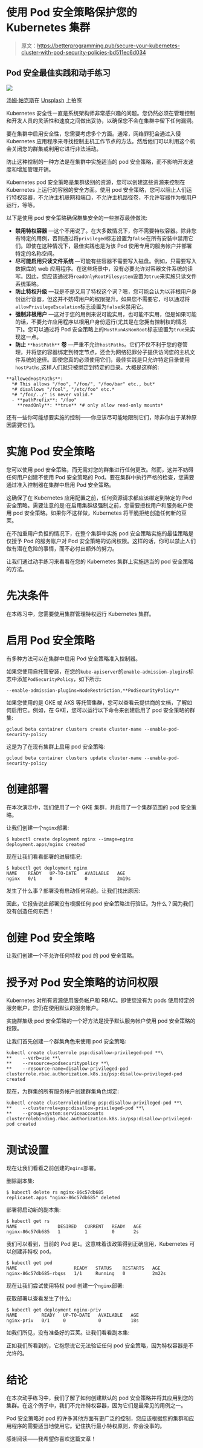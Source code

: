 # 使用 Pod 安全策略保护您的 Kubernetes 集群

> 原文：<https://betterprogramming.pub/secure-your-kubernetes-cluster-with-pod-security-policies-bd511ec6d034>

## Pod 安全最佳实践和动手练习

![](img/73d70b9e04b4ab8c1dd81ffa1458ae2f.png)

[汤姆·帕克斯](https://unsplash.com/@tomparkes?utm_source=unsplash&utm_medium=referral&utm_content=creditCopyText)在 [Unsplash](https://unsplash.com/s/photos/future-security?utm_source=unsplash&utm_medium=referral&utm_content=creditCopyText) 上拍照

Kubernetes 安全性一直是系统架构师非常感兴趣的问题。您仍然必须在管理控制和开发人员的灵活性和速度之间做出妥协，以确保您不会在集群中留下任何漏洞。

要在集群中启用安全性，您需要考虑多个方面。通常，网络罪犯会通过入侵 Kubernetes 应用程序来寻找控制主机工作节点的方法。然后他们可以利用这个机会关闭您的群集或利用它进行非法活动。

防止这种控制的一种方法是在集群中实施适当的 pod 安全策略，而不影响开发速度和增加管理开销。

Kubernetes pod 安全策略是集群级别的资源，您可以创建这些资源来控制在 Kubernetes 上运行的容器的安全方面。使用 pod 安全策略，您可以阻止人们运行特权容器，不允许主机联网和端口，不允许主机路径卷，不允许容器作为根用户运行，等等。

以下是使用 pod 安全策略确保群集安全的一些推荐最佳做法:

*   **禁用特权容器** —这个不用说了。在大多数情况下，你不需要特权容器。除非您有特定的用例，否则通过将`privileged`标志设置为`false`在所有安装中禁用它们。即使在这种情况下，最佳实践也是为该 Pod 使用专用的服务帐户并部署特定的名称空间。
*   **尽可能启用只读文件系统** —可能有些容器不需要写入磁盘。例如，只需要写入数据库的 web 应用程序。在这些场景中，没有必要允许对容器文件系统的读写。因此，您应该通过将`readOnlyRootFilesystem`设置为`true`来实施只读文件系统策略。
*   **防止特权升级** —我是不是又用了特权这个词？嗯，您可能会认为以非根用户身份运行容器，但这并不妨碍用户的权限提升。如果您不需要它，可以通过将`allowPrivilegeEscalation`标志设置为`false`来禁用它。
*   **强制非根用户** —这对于您的用例来说可能实用，也可能不实用，但是如果可能的话，不要允许应用程序以根用户身份运行(尤其是在您拥有控制权的情况下)。您可以通过将 Pod 安全策略上的`MustRunAsNonRoot`标志设置为`true`来实现这一点。
*   **防止** `**hostPath**` **卷** —严重不允许`hostPaths`。它们不仅不利于您的卷管理，并将您的容器绑定到特定节点，还会为网络犯罪分子提供访问您的主机文件系统的途径。即使您真的必须使用它们，最佳实践是只允许特定目录使用`hostPaths`,这样人们就只被绑定到特定的目录。大概是这样的:

```
**allowedHostPaths**:
  *# This allows "/foo", "/foo/", "/foo/bar" etc., but*
  *# disallows "/fool", "/etc/foo" etc.*
  *# "/foo/../" is never valid.*
  - **pathPrefix**: "/foo"
    **readOnly**: **true** *# only allow read-only mounts*
```

还有一些你可能想要实施的控制——你应该尽可能地限制它们，除非你出于某种原因需要它们。

# 实施 Pod 安全策略

您可以使用 pod 安全策略，而无需对您的群集进行任何更改。然而，这并不妨碍任何用户创建不使用 Pod 安全策略的 Pod。要在集群中执行严格的检查，您需要通过准入控制器在集群中启用 Pod 安全策略。

这确保了在 Kubernetes 应用配置之前，任何资源请求都应该绑定到特定的 Pod 安全策略。需要注意的是:在启用集群级强制之前，您需要授权用户和服务帐户使用 pod 安全策略。如果你不这样做，Kubernetes 将干脆拒绝创造任何新的豆荚。

在不加重用户负担的情况下，在整个集群中实施 pod 安全策略实施的最佳策略是仅授予 Pod 的服务帐户对 Pod 安全策略的访问权限。这样的话，你可以禁止人们做有潜在危险的事情，而不必付出额外的努力。

让我们通过动手练习来看看在您的 Kubernetes 集群上实施适当的 pod 安全策略的方法。

# 先决条件

在本练习中，您需要使用集群管理特权运行 Kubernetes 集群。

# 启用 Pod 安全策略

有多种方法可以在集群中启用 Pod 安全策略准入控制器。

如果您使用自托管安装，在您的`kube-apiserver`的`enable-admission-plugins`标志中添加`PodSecurityPolicy`，如下所示:

```
--enable-admission-plugins=NodeRestriction,**PodSecurityPolicy**
```

如果您使用的是 GKE 或 AKS 等托管集群，您可以查看云提供商的文档，了解如何启用它。例如，在 GKE，您可以运行以下命令来创建启用了 pod 安全策略的群集:

```
gcloud beta container clusters create cluster-name --enable-pod-security-policy
```

这是为了在现有集群上启用 pod 安全策略:

```
gcloud beta container clusters update cluster-name --enable-pod-security-policy
```

# 创建部署

在本次演示中，我们使用了一个 GKE 集群，并启用了一个集群范围的 pod 安全策略。

让我们创建一个`nginx`部署:

```
$ kubectl create deployment nginx --image=nginx
deployment.apps/nginx created
```

现在让我们看看部署的进展情况:

```
$ kubectl get deployment nginx
NAME    READY   UP-TO-DATE   AVAILABLE   AGE
nginx   0/1     0            0           2m19s
```

发生了什么事？部署没有启动任何吊舱。让我们找出原因:

因此，它报告说此部署没有根据任何 pod 安全策略进行验证。为什么？因为我们没有创造任何东西！

# 创建 Pod 安全策略

让我们创建一个不允许任何特权 pod 的 pod 安全策略。

# 授予对 Pod 安全策略的访问权限

Kubernetes 对所有资源使用服务帐户和 RBAC。即使您没有为 pods 使用特定的服务帐户，您仍在使用默认的服务帐户。

实施群集级 pod 安全策略的一个好方法是授予默认服务帐户使用 pod 安全策略的权限。

让我们首先创建一个群集角色来使用 pod 安全策略:

```
kubectl create clusterrole psp:disallow-privileged-pod **\
**    --verb=use **\
**    --resource=podsecuritypolicy **\
**    --resource-name=disallow-privileged-pod
clusterrole.rbac.authorization.k8s.io/psp:disallow-privileged-pod created
```

现在，为群集的所有服务帐户创建群集角色绑定:

```
kubectl create clusterrolebinding psp:disallow-privileged-pod **\
**    --clusterrole=psp:disallow-privileged-pod **\
**    --group=system:serviceaccounts
clusterrolebinding.rbac.authorization.k8s.io/psp:disallow-privileged-pod created
```

# 测试设置

现在让我们看看之前创建的`nginx`部署。

删除副本集:

```
$ kubectl delete rs nginx-86c57db685
replicaset.apps "nginx-86c57db685" deleted
```

部署将启动新的副本集:

```
$ kubectl get rs
NAME               DESIRED   CURRENT   READY   AGE
nginx-86c57db685   1         1         0       2s
```

我们可以看到，当前的 Pod 是`1`。这意味着该政策得到正确应用，Kubernetes 可以创建非特权 pod。

```
$ kubectl get pod
NAME                     READY   STATUS    RESTARTS   AGE
nginx-86c57db685-rbqss   1/1     Running   0          2m22s
```

现在让我们尝试使用特权 pod 创建一个`nginx`部署:

获取部署以查看发生了什么:

```
$ kubectl get deployment nginx-priv
NAME         READY   UP-TO-DATE   AVAILABLE   AGE
nginx-priv   0/1     0            0           18s
```

如我们所见，没有准备好的豆荚。让我们看看副本集:

正如我们所看到的，它抱怨说它无法验证任何 pod 安全策略，因为特权容器是不允许的。

# 结论

在本次动手练习中，我们了解了如何创建默认的 pod 安全策略并将其应用到您的集群。在这个例子中，我们不允许特权容器，因为它们是最常见的用例之一。

Pod 安全策略对 pod 的许多其他方面有更广泛的控制，您应该根据您的集群和应用程序的需要适当地使用它。记住执行最小特权原则，你会没事的。

感谢阅读——我希望你喜欢这篇文章！